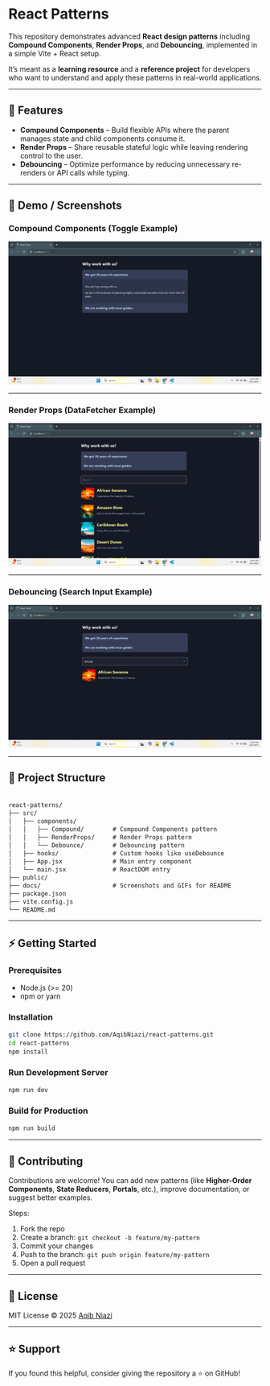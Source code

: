 # React Patterns

This repository demonstrates advanced **React design patterns** including **Compound Components**, **Render Props**, and **Debouncing**, implemented in a simple Vite + React setup.

It’s meant as a **learning resource** and a **reference project** for developers who want to understand and apply these patterns in real-world applications.

---

## 🚀 Features

- **Compound Components** – Build flexible APIs where the parent manages state and child components consume it.  
- **Render Props** – Share reusable stateful logic while leaving rendering control to the user.  
- **Debouncing** – Optimize performance by reducing unnecessary re-renders or API calls while typing.

---

## 📸 Demo / Screenshots

### Compound Components (Toggle Example)
![Compound Components](public/compound_component.png)

---

### Render Props (DataFetcher Example)
![Render Props](public/render_props.png)

---

### Debouncing (Search Input Example)
![Debouncing](public/Debouncing.png)

---

## 📂 Project Structure

```

react-patterns/
├── src/
│   ├── components/
│   │   ├── Compound/        # Compound Components pattern
│   │   ├── RenderProps/     # Render Props pattern
│   │   └── Debounce/        # Debouncing pattern
│   ├── hooks/               # Custom hooks like useDebounce
│   ├── App.jsx              # Main entry component
│   └── main.jsx             # ReactDOM entry
├── public/
├── docs/                    # Screenshots and GIFs for README
├── package.json
├── vite.config.js
└── README.md

````

---

## ⚡ Getting Started

### Prerequisites
- Node.js (>= 20)
- npm or yarn

### Installation

```bash
git clone https://github.com/AqibNiazi/react-patterns.git
cd react-patterns
npm install
````

### Run Development Server

```bash
npm run dev
```

### Build for Production

```bash
npm run build
```

---

## 🤝 Contributing

Contributions are welcome!
You can add new patterns (like **Higher-Order Components**, **State Reducers**, **Portals**, etc.), improve documentation, or suggest better examples.

Steps:

1. Fork the repo
2. Create a branch: `git checkout -b feature/my-pattern`
3. Commit your changes
4. Push to the branch: `git push origin feature/my-pattern`
5. Open a pull request

---

## 📜 License

MIT License © 2025 [Aqib Niazi](https://github.com/AqibNiazi)

---

## ⭐ Support

If you found this helpful, consider giving the repository a ⭐ on GitHub!

```

